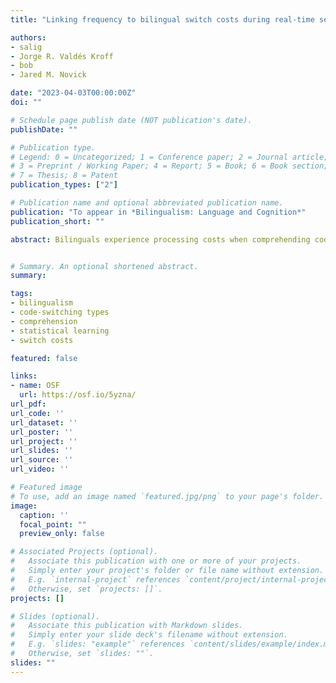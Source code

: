```yaml
---
title: "Linking frequency to bilingual switch costs during real-time sentence comprehension"

authors:
- salig
- Jorge R. Valdés Kroff
- bob
- Jared M. Novick

date: "2023-04-03T00:00:00Z"
doi: ""

# Schedule page publish date (NOT publication's date).
publishDate: ""

# Publication type.
# Legend: 0 = Uncategorized; 1 = Conference paper; 2 = Journal article;
# 3 = Preprint / Working Paper; 4 = Report; 5 = Book; 6 = Book section;
# 7 = Thesis; 8 = Patent
publication_types: ["2"]

# Publication name and optional abbreviated publication name.
publication: "To appear in *Bilingualism: Language and Cognition*"
publication_short: ""

abstract: Bilinguals experience processing costs when comprehending code-switches, yet the magnitude of the cost fluctuates depending on numerous factors. We tested whether switch costs vary based on the frequency of different types of code-switches, as estimated from natural corpora of bilingual speech and text. Spanish-English bilinguals in the U.S. read single-language and code-switched sentences in a self-paced task. Sentence regions containing code-switches were read more slowly than single-language control regions, consistent with the idea that integrating a code-switch poses a processing challenge. Crucially, more frequent code-switches elicited significantly smaller costs both within and across most classes of switch types (e.g., within verb phrases and when comparing switches at verb-phrase and noun-phrase sites). The results suggest that, in addition to learning distributions of syntactic and semantic patterns, bilinguals develop finely tuned expectations about code-switching behavior—representing one reason why code-switching in naturalistic contexts may not be particularly costly.


# Summary. An optional shortened abstract.
summary:

tags:
- bilingualism
- code-switching types
- comprehension
- statistical learning
- switch costs

featured: false

links:
- name: OSF
  url: https://osf.io/5yzna/
url_pdf: 
url_code: ''
url_dataset: ''
url_poster: ''
url_project: ''
url_slides: ''
url_source: ''
url_video: ''

# Featured image
# To use, add an image named `featured.jpg/png` to your page's folder. 
image:
  caption: ''
  focal_point: ""
  preview_only: false

# Associated Projects (optional).
#   Associate this publication with one or more of your projects.
#   Simply enter your project's folder or file name without extension.
#   E.g. `internal-project` references `content/project/internal-project/index.md`.
#   Otherwise, set `projects: []`.
projects: []

# Slides (optional).
#   Associate this publication with Markdown slides.
#   Simply enter your slide deck's filename without extension.
#   E.g. `slides: "example"` references `content/slides/example/index.md`.
#   Otherwise, set `slides: ""`.
slides: ""
---
```


